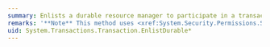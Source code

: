 ```yaml
---
summary: Enlists a durable resource manager to participate in a transaction.
remarks: '**Note** This method uses <xref:System.Security.Permissions.SecurityAction> to prevent it from being called from untrusted code; however, only the immediate caller is required to possess the `FullTrust` permission set.'
uid: System.Transactions.Transaction.EnlistDurable*
---
```

